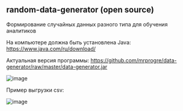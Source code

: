 random-data-generator (open source)
----

Формирование случайных данных разного типа для обучения аналитиков

На компьютере должна быть установлена Java: 
https://www.java.com/ru/download/

Актуальная версия программы: 
https://github.com/mrprogre/data-generator/raw/master/data-generator.jar

![image](https://user-images.githubusercontent.com/45883640/187420722-361e6169-ae04-4817-a5d0-620941cbef92.png)


Пример выгрузки csv:

![image](https://user-images.githubusercontent.com/45883640/187202475-5058164b-59e0-42b8-baa7-29cf76af68c2.png)
